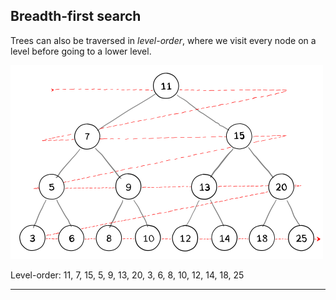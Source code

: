 ## Breadth-first search

Trees can also be traversed in _level-order_, where we visit every node on a level before going to a lower level.

<img src="../../../../assets/breadth-first-search.svg" width="500" />

Level-order: 11, 7, 15, 5, 9, 13, 20, 3, 6, 8, 10, 12, 14, 18, 25

---
